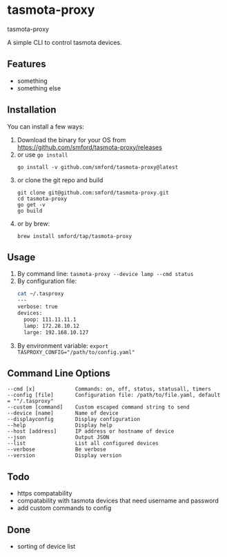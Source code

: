 # tasmota-proxy
tasmota-proxy

A simple CLI to control tasmota devices.

## Features

- something
- something else

## Installation

You can install a few ways:

1. Download the binary for your OS from https://github.com/smford/tasmota-proxy/releases
1. or use `go install`
   ```
   go install -v github.com/smford/tasmota-proxy@latest
   ```
1. or clone the git repo and build
   ```
   git clone git@github.com:smford/tasmota-proxy.git
   cd tasmota-proxy
   go get -v
   go build
   ```
1. or by brew:
   ```
   brew install smford/tap/tasmota-proxy
   ```

## Usage

1. By command line:
   `tasmota-proxy --device lamp --cmd status`
1. By configuration file:
   ```bash
   cat ~/.tasproxy
   ---
   verbose: true
   devices:
     poop: 111.11.11.1
     lamp: 172.28.10.12
     large: 192.168.10.127
   ```
1. By environment variable:
   `export TASPROXY_CONFIG="/path/to/config.yaml"`

## Command Line Options

```
--cmd [x]             Commands: on, off, status, statusall, timers
--config [file]       Configuration file: /path/to/file.yaml, default = ""/.tasproxy"
--custom [command]    Custom escaped command string to send
--device [name]       Name of device
--displayconfig       Display configuration
--help                Display help
--host [address]      IP address or hostname of device
--json                Output JSON
--list                List all configured devices
--verbose             Be verbose
--version             Display version
```

## Todo

- https compatability
- compatability with tasmota devices that need username and password
- add custom commands to config

## Done
- sorting of device list
